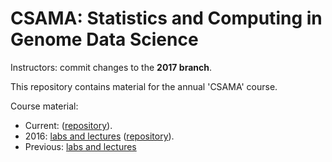 # CSAMA: Statistics and Computing in Genome Data Science

Instructors: commit changes to the **2017 branch**.

This repository contains material for the annual 'CSAMA' course.

Course material:

- Current: ([repository][2017-repo]).
- 2016: [labs and lectures][2016] ([repository][2016-repo]).
- Previous: [labs and lectures][bioc-course-material]

[2017-repo]: https://github.com/Bioconductor/CSAMA/tree/2017
[2016]: https://www.bioconductor.org/help/course-materials/2016/CSAMA/
[2016-repo]: https://github.com/Bioconductor/CSAMA2016
[bioc-course-material]: http://bioconductor.org/help/course-materials/
